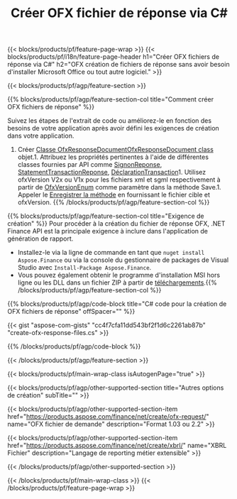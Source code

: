 ﻿---
title: Créer OFX fichier de réponse via C#
description: Exemple de code pour la création du fichier de réponses OFX. Utilisez l'exemple de code API pour la génération de fichiers de réponse par lots OFX dans les applications basées sur .NET. 
url: /fr/net/create/ofx-response/
family: finance
platformtag: net
feature: create
informat: OFX Response
outformat: 
otherformats: OFX Response
---
{{< blocks/products/pf/feature-page-wrap >}}
{{< blocks/products/pf/i18n/feature-page-header h1="Créer OFX fichiers de réponse via C#" h2="OFX création de fichiers de réponse sans avoir besoin d\'installer Microsoft Office ou tout autre logiciel." >}}

{{< blocks/products/pf/agp/feature-section >}}

{{% blocks/products/pf/agp/feature-section-col title="Comment créer OFX fichiers de réponse" %}}

Suivez les étapes de l'extrait de code ou améliorez-le en fonction des besoins de votre application après avoir défini les exigences de création dans votre application.

1. Créer [Classe OfxResponseDocumentOfxResponseDocument class](https://apireference.aspose.com/finance/net/aspose.finance.ofx/ofxresponsedocument) objet.1. Attribuez les propriétés pertinentes à l'aide de différentes classes fournies par API comme [SignonReponse](https://apireference.aspose.com/finance/net/aspose.finance.ofx.signon/signonresponse),  [StatementTransactionReponse](https://apireference.aspose.com/finance/net/aspose.finance.ofx.bank/statementtransactionresponse), [DéclarationTransaction](https://apireference.aspose.com/finance/net/aspose.finance.ofx/statementtransaction)1. Utilisez ofxVersion V2x ou V1x pour les fichiers xml et sgml respectivement à partir de [OfxVersionEnum](https://apireference.aspose.com/finance/net/aspose.finance.ofx/ofxversionenum) comme paramètre dans la méthode Save.1. Appeler le [Enregistrer la méthode](https://apireference.aspose.com/finance/net/aspose.finance.ofx/ofxresponsedocument/methods/save) en fournissant le fichier cible et ofxVersion.
{{% /blocks/products/pf/agp/feature-section-col %}}

{{% blocks/products/pf/agp/feature-section-col title="Exigence de création" %}}
Pour procéder à la création du fichier de réponse OFX, .NET Finance API est la principale exigence à inclure dans l'application de génération de rapport. 
- Installez-le via la ligne de commande en tant que ```nuget install Aspose.Finance``` ou via la console du gestionnaire de packages de Visual Studio avec ```Install-Package Aspose.Finance```.
- Vous pouvez également obtenir le programme d'installation MSI hors ligne ou les DLL dans un fichier ZIP à partir de [téléchargements](https://downloads.aspose.com/finance/net).{{% /blocks/products/pf/agp/feature-section-col %}}

{{% blocks/products/pf/agp/code-block title="C# code pour la création de OFX fichiers de réponse" offSpacer="" %}}

{{< gist "aspose-com-gists" "cc4f7cfa11dd543bf2f1d6c2261ab87b" "create-ofx-response-files.cs" >}}

{{% /blocks/products/pf/agp/code-block %}}

{{< /blocks/products/pf/agp/feature-section >}}

{{< blocks/products/pf/main-wrap-class isAutogenPage="true" >}}

{{< blocks/products/pf/agp/other-supported-section title="Autres options de création" subTitle="" >}}

{{< blocks/products/pf/agp/other-supported-section-item href="https://products.aspose.com/finance/net/create/ofx-request/" name="OFX fichier de demande" description="Format 1.03 ou 2.2" >}}

{{< blocks/products/pf/agp/other-supported-section-item href="https://products.aspose.com/finance/net/create/xbrl/" name="XBRL Fichier" description="Langage de reporting métier extensible" >}}

{{< /blocks/products/pf/agp/other-supported-section >}}

{{< /blocks/products/pf/main-wrap-class >}}
{{< /blocks/products/pf/feature-page-wrap >}}